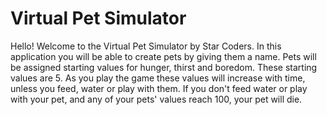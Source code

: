 # Virtual Pet Simulator

Hello! Welcome to the Virtual Pet Simulator by Star Coders. In this application you will be able to create pets by 
giving them a name. Pets will be assigned starting values for hunger, thirst and boredom. These starting values are 5.
As you play the game these values will increase with time, unless you feed, water or play with them. If you don't feed
water or play with your pet, and any of your pets' values reach 100, your pet will die.
